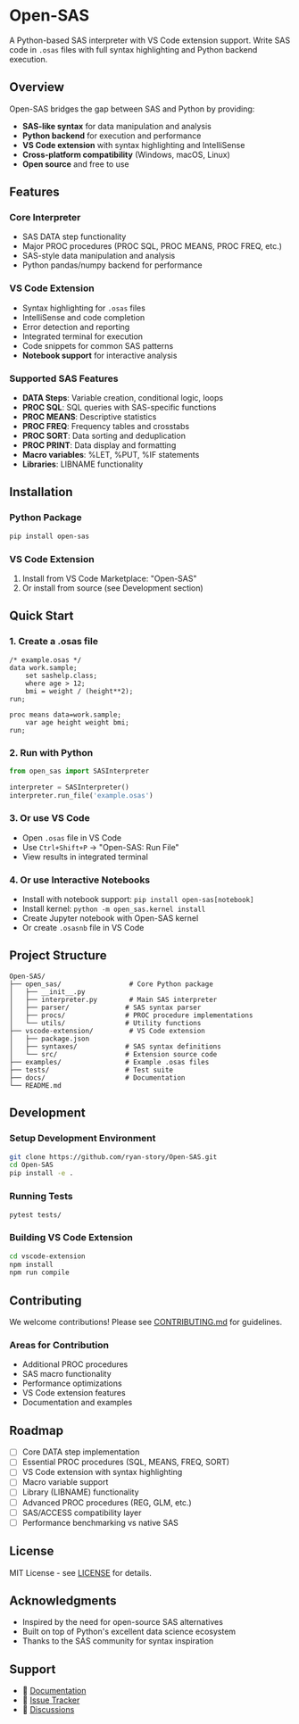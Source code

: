 # Open-SAS

A Python-based SAS interpreter with VS Code extension support. Write SAS code in `.osas` files with full syntax highlighting and Python backend execution.

## Overview

Open-SAS bridges the gap between SAS and Python by providing:
- **SAS-like syntax** for data manipulation and analysis
- **Python backend** for execution and performance
- **VS Code extension** with syntax highlighting and IntelliSense
- **Cross-platform compatibility** (Windows, macOS, Linux)
- **Open source** and free to use

## Features

### Core Interpreter
- SAS DATA step functionality
- Major PROC procedures (PROC SQL, PROC MEANS, PROC FREQ, etc.)
- SAS-style data manipulation and analysis
- Python pandas/numpy backend for performance

### VS Code Extension
- Syntax highlighting for `.osas` files
- IntelliSense and code completion
- Error detection and reporting
- Integrated terminal for execution
- Code snippets for common SAS patterns
- **Notebook support** for interactive analysis

### Supported SAS Features
- **DATA Steps**: Variable creation, conditional logic, loops
- **PROC SQL**: SQL queries with SAS-specific functions
- **PROC MEANS**: Descriptive statistics
- **PROC FREQ**: Frequency tables and crosstabs
- **PROC SORT**: Data sorting and deduplication
- **PROC PRINT**: Data display and formatting
- **Macro variables**: %LET, %PUT, %IF statements
- **Libraries**: LIBNAME functionality

## Installation

### Python Package
```bash
pip install open-sas
```

### VS Code Extension
1. Install from VS Code Marketplace: "Open-SAS"
2. Or install from source (see Development section)

## Quick Start

### 1. Create a .osas file
```sas
/* example.osas */
data work.sample;
    set sashelp.class;
    where age > 12;
    bmi = weight / (height**2);
run;

proc means data=work.sample;
    var age height weight bmi;
run;
```

### 2. Run with Python
```python
from open_sas import SASInterpreter

interpreter = SASInterpreter()
interpreter.run_file('example.osas')
```

### 3. Or use VS Code
- Open `.osas` file in VS Code
- Use `Ctrl+Shift+P` → "Open-SAS: Run File"
- View results in integrated terminal

### 4. Or use Interactive Notebooks
- Install with notebook support: `pip install open-sas[notebook]`
- Install kernel: `python -m open_sas.kernel install`
- Create Jupyter notebook with Open-SAS kernel
- Or create `.osasnb` file in VS Code

## Project Structure

```
Open-SAS/
├── open_sas/                 # Core Python package
│   ├── __init__.py
│   ├── interpreter.py        # Main SAS interpreter
│   ├── parser/              # SAS syntax parser
│   ├── procs/               # PROC procedure implementations
│   └── utils/               # Utility functions
├── vscode-extension/         # VS Code extension
│   ├── package.json
│   ├── syntaxes/            # SAS syntax definitions
│   └── src/                 # Extension source code
├── examples/                # Example .osas files
├── tests/                   # Test suite
├── docs/                    # Documentation
└── README.md
```

## Development

### Setup Development Environment
```bash
git clone https://github.com/ryan-story/Open-SAS.git
cd Open-SAS
pip install -e .
```

### Running Tests
```bash
pytest tests/
```

### Building VS Code Extension
```bash
cd vscode-extension
npm install
npm run compile
```

## Contributing

We welcome contributions! Please see [CONTRIBUTING.md](CONTRIBUTING.md) for guidelines.

### Areas for Contribution
- Additional PROC procedures
- SAS macro functionality
- Performance optimizations
- VS Code extension features
- Documentation and examples

## Roadmap

- [ ] Core DATA step implementation
- [ ] Essential PROC procedures (SQL, MEANS, FREQ, SORT)
- [ ] VS Code extension with syntax highlighting
- [ ] Macro variable support
- [ ] Library (LIBNAME) functionality
- [ ] Advanced PROC procedures (REG, GLM, etc.)
- [ ] SAS/ACCESS compatibility layer
- [ ] Performance benchmarking vs native SAS

## License

MIT License - see [LICENSE](LICENSE) for details.

## Acknowledgments

- Inspired by the need for open-source SAS alternatives
- Built on top of Python's excellent data science ecosystem
- Thanks to the SAS community for syntax inspiration

## Support

- 📖 [Documentation](https://github.com/ryan-story/Open-SAS/wiki)
- 🐛 [Issue Tracker](https://github.com/ryan-story/Open-SAS/issues)
- 💬 [Discussions](https://github.com/ryan-story/Open-SAS/discussions)
